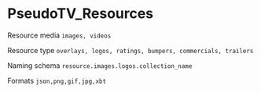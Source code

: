 # PseudoTV_Resources

Resource media `images, videos`

Resource type `overlays, logos, ratings, bumpers, commercials, trailers`

Naming schema `resource.images.logos.collection_name`

Formats `json,png,gif,jpg,xbt`
